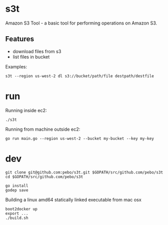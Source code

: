 # s3t
Amazon S3 Tool - a basic tool for performing operations on Amazon S3.

## Features

- download files from s3
- list files in bucket

Examples:

    s3t --region us-west-2 dl s3://bucket/path/file destpath/destfile  
 
# run
Running inside ec2: 

    ./s3t

Running from machine outside ec2:

    go run main.go --region us-west-2 --bucket my-bucket --key my-key
 
# dev

    git clone git@github.com:pebo/s3t.git $GOPATH/src/github.com/pebo/s3t
    cd $GOPATH/src/github.com/pebo/s3t
    
    go install
    godep save
    
    
Building a linux amd64 statically linked executable from mac osx

    boot2docker up
    export ...
    ./build.sh



